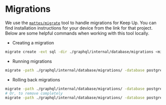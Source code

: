 # Migrations

We use the [`mattes/migrate`](https://github.com/mattes/migrate) tool to handle
migrations for Keep Up. You can find installation instructions for your device
from the link for that project. Below are some helpful commands when working
with this tool locally.

- Creating a migration

```bash
migrate create -ext sql -dir ./graphql/internal/database/migrations <migration-name>
```

- Running migrations

```bash
migrate -path ./graphql/internal/database/migrations/ -database postgres://postgres:postgres@0.0.0.0:5432/keep_up_dev?sslmode=disable up
```

- Rolling back migrations

```bash
migrate -path ./graphql/internal/database/migrations/ -database postgres://postgres:postgres@0.0.0.0:5432/keep_up_dev?sslmode=disable down
# Or, to remove completely
migrate -path ./graphql/internal/database/migrations/ -database postgres://postgres:postgres@0.0.0.0:5432/keep_up_dev?sslmode=disable drop
```

